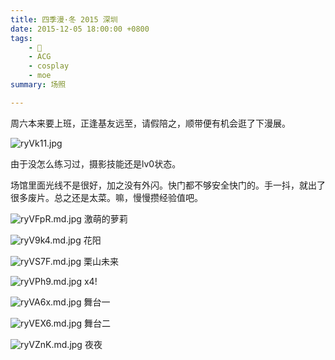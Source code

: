```yaml
---
title: 四季漫·冬 2015 深圳
date: 2015-12-05 18:00:00 +0800
tags:
    - 📸
    - ACG
    - cosplay
    - moe
summary: 场照

---
```


周六本来要上班，正逢基友远至，请假陪之，顺带便有机会逛了下漫展。

![ryVk11.jpg](https://s3.ax1x.com/2020/12/23/ryVk11.jpg)

<!--more-->

由于没怎么练习过，摄影技能还是lv0状态。

场馆里面光线不是很好，加之没有外闪。快门都不够安全快门的。手一抖，就出了很多废片。总之还是太菜。嘛，慢慢攒经验值吧。

![ryVFpR.md.jpg](https://s3.ax1x.com/2020/12/23/ryVFpR.md.jpg)
激萌的萝莉

![ryV9k4.md.jpg](https://s3.ax1x.com/2020/12/23/ryV9k4.md.jpg)
花阳

![ryVS7F.md.jpg](https://s3.ax1x.com/2020/12/23/ryVS7F.md.jpg)
栗山未来

![ryVPh9.md.jpg](https://s3.ax1x.com/2020/12/23/ryVPh9.md.jpg)
x4!

![ryVA6x.md.jpg](https://s3.ax1x.com/2020/12/23/ryVA6x.md.jpg)
舞台一

![ryVEX6.md.jpg](https://s3.ax1x.com/2020/12/23/ryVEX6.md.jpg)
舞台二

![ryVZnK.md.jpg](https://s3.ax1x.com/2020/12/23/ryVZnK.md.jpg)
夜夜


